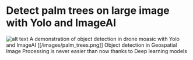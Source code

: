 # Detect palm trees on large image with Yolo and ImageAI
![alt text](/images/palm_trees.jpg)
A demonstration of object detection in drone moasic with Yolo and ImageAI
[[/images/palm_trees.png]]
Object detection in Geospatial Image Processing is never easier than now thanks to Deep learning models
